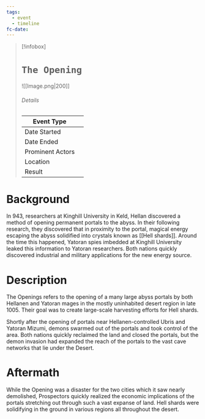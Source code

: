 ```yaml
---
tags:
  - event
  - timeline
fc-date:
---
```

> [!infobox]
> # `The Opening`
> ![[Image.png|200]]
> ###### Details
> | Event Type |  |
> | ---- | ---- |
> | Date Started |  |
> | Date Ended |  |
> | Prominent Actors |  |
> | Location |  |
> | Result |  |

# Background
In 943, researchers at Kinghill University in Keld, Hellan discovered a method of opening permanent portals to the abyss. In their following research, they discovered that in proximity to the portal, magical energy escaping the abyss solidified into crystals known as [[Hell shards]]. Around the time this happened, Yatoran spies imbedded at Kinghill University leaked this information to Yatoran researchers. Both nations quickly discovered industrial and military applications  for the new energy source.

# Description
The Openings refers to the opening of a many large abyss portals by both Hellanen and Yatoran mages in the mostly uninhabited desert region in late 1005. Their goal was to create large-scale harvesting efforts for Hell shards.

Shortly after the opening of portals near Hellanen-controlled Ubris and Yatoran Mizumi, demons swarmed out of the portals and took control of the area. Both nations quickly reclaimed the land and closed the portals, but the demon invasion had expanded the reach of the portals to the vast cave networks that lie under the Desert.

# Aftermath
While the Opening was a disaster for the two cities which it saw nearly demolished, Prospectors quickly realized the economic implications of the portals stretching out through such a vast expanse of land. Hell shards were solidifying in the ground in various regions all throughout the desert. 
